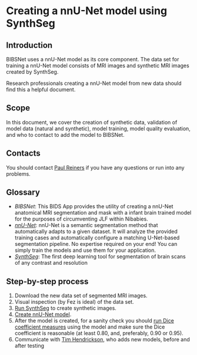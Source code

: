 # Creating a nnU-Net model using SynthSeg

## Introduction
BIBSNet uses a nnU-Net model as its core component.  The data set for training a nnU-Net model consists of MRI images and synthetic MRI images created by SynthSeg.

Research professionals creating a nnU-Net model from new data should find this a helpful document.
## Scope
In this document, we cover the creation of synthetic data,  validation of model data (natural and synthetic), model training, model quality evaluation, and who to contact to add the model to BIBSNet.

## Contacts
You should contact []()[Paul Reiners](mailto:reine097@umn.edu) if you have any questions or run into any problems.

## Glossary
* *BIBSNet*: This BIDS App provides the utility of creating a nnU-Net anatomical MRI segmentation and mask with a infant brain trained model for the purposes of circumventing JLF within Nibabies.
* *[nnU-Net](https://github.com/MIC-DKFZ/nnUNet)*: nnU-Net is a semantic segmentation method that automatically adapts to a given dataset. It will analyze the provided training cases and automatically configure a matching U-Net-based segmentation pipeline. No expertise required on your end! You can simply train the models and use them for your application.
* *[SynthSeg](https://github.com/BBillot/SynthSeg)*: The first deep learning tool for segmentation of brain scans of any contrast and resolution

## Step-by-step process

1. Download the new data set of segmented MRI images.
2. Visual inspection (by Fez is ideal) of the data set.
3. [Run SynthSeg](https://github.com/BBillot/SynthSeg/blob/master/scripts/tutorials/2-generation_explained.py) to create synthetic images.
4. [Create nnU-Net model](https://github.com/MIC-DKFZ/nnUNet/blob/master/documentation/how_to_use_nnunet.md).
5. After the model is created, for a sanity check you should [run Dice coefficient measures](https://github.com/DCAN-Labs/SynthSeg/blob/ade17f53285e8932a47ba91bba1f93a40874cc20/ext/neuron/metrics.py#L97) using the model and make sure the Dice coefficient is reasonable (at least 0.80, and, preferably, 0.90 or 0.95).
6. Communicate with [Tim Hendrickson](mailto:hendr522@umn.edu), who adds new models, before and after testing
